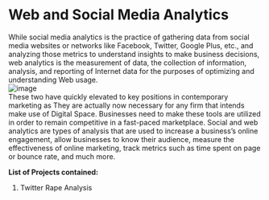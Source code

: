 # **Web and Social Media Analytics**
While social media analytics is the practice of gathering data from social media websites or networks like Facebook, Twitter, Google Plus, etc., and analyzing those metrics to understand insights to make business decisions, web analytics is the measurement of data, the collection of information, analysis, and reporting of Internet data for the purposes of optimizing and understanding Web usage.<br>
![image](https://user-images.githubusercontent.com/111154738/189194958-ae66c675-a210-49bf-87ce-d53334300976.png)
<br>
These two have quickly elevated to key positions in contemporary marketing as They are actually now necessary for any firm that intends make use of Digital Space. Businesses need to make these tools are utilized in order to remain competitive in a fast-paced marketplace. Social and web analytics are types of analysis that are used to increase a business’s online engagement, allow businesses to know their audience, measure the effectiveness of online marketing,  track metrics such as time spent on page or bounce rate, and much more. <p>

**List of Projects contained:**
1. Twitter Rape Analysis
